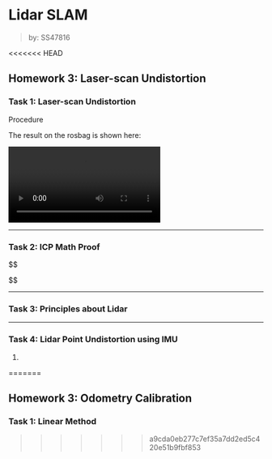 # Lidar SLAM

> by: SS47816

<<<<<<< HEAD
## Homework 3: Laser-scan Undistortion

### Task 1: Laser-scan Undistortion

Procedure 

The result on the rosbag is shown here:

<video src="media/undistortion.mp4"></video>

---

### Task 2: ICP Math Proof

$$

$$

---

### Task 3: Principles about Lidar 



---

### Task 4: Lidar Point Undistortion using IMU

1. 
=======
## Homework 3: Odometry Calibration

### Task 1: Linear Method
>>>>>>> a9cda0eb277c7ef35a7dd2ed5c420e51b9fbf853
